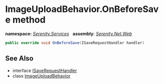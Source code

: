 # ImageUploadBehavior.OnBeforeSave method
**namespace:** *[Serenity.Services](../../README.md#serenity.services-namespace)*   **assembly**: *[Serenity.Net.Web](../../README.md)*

```csharp
public override void OnBeforeSave(ISaveRequestHandler handler)
```

## See Also

* interface [ISaveRequestHandler](../Serenity.Net.Services/../ISaveRequestHandler.md)
* class [ImageUploadBehavior](../ImageUploadBehavior.md)